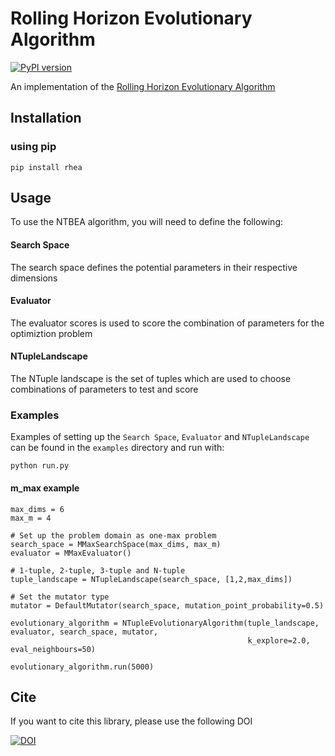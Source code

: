 # Rolling Horizon Evolutionary Algorithm

[![PyPI version](https://badge.fury.io/py/RHEA.svg)](https://badge.fury.io/py/RHEA)

An implementation of the [Rolling Horizon Evolutionary Algorithm](https://www.semanticscholar.org/paper/Rolling-horizon-evolution-versus-tree-search-for-in-Liebana-Samothrakis/0cff838805be4b6366756a553daca0036778c1e0)

## Installation

### using pip

```
pip install rhea
```

## Usage

To use the NTBEA algorithm, you will need to define the following:

#### Search Space
The search space defines the potential parameters in their respective dimensions

#### Evaluator
The evaluator scores is used to score the combination of parameters for the optimiztion problem

#### NTupleLandscape
The NTuple landscape is the set of tuples which are used to choose combinations of parameters to test and score



### Examples

Examples of setting up the `Search Space`, `Evaluator` and `NTupleLandscape` can be found in the `examples` directory and run with:
```
python run.py
```

#### m_max example

```
max_dims = 6
max_m = 4

# Set up the problem domain as one-max problem
search_space = MMaxSearchSpace(max_dims, max_m)
evaluator = MMaxEvaluator()

# 1-tuple, 2-tuple, 3-tuple and N-tuple
tuple_landscape = NTupleLandscape(search_space, [1,2,max_dims])

# Set the mutator type
mutator = DefaultMutator(search_space, mutation_point_probability=0.5)

evolutionary_algorithm = NTupleEvolutionaryAlgorithm(tuple_landscape, evaluator, search_space, mutator,
                                                     k_explore=2.0, eval_neighbours=50)

evolutionary_algorithm.run(5000)
```


## Cite

If you want to cite this library, please use the following DOI

[![DOI](https://zenodo.org/badge/158810748.svg)](https://zenodo.org/badge/latestdoi/158810748)

